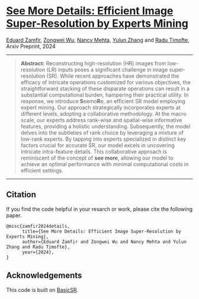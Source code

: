 # [See More Details: Efficient Image Super-Resolution by Experts Mining](https://arxiv.org/abs/2402.03412)

[Eduard Zamfir](https://eduardzamfir.github.io), [Zongwei Wu](https://sites.google.com/view/zwwu/accueil), [Nancy Mehta](https://scholar.google.com/citations?user=WwdYdlUAAAAJ&hl=en&oi=ao),  [Yulun Zhang](http://yulunzhang.com/) and [Radu Timofte](https://www.informatik.uni-wuerzburg.de/computervision/), Arxiv Preprint, 2024

---
> **Abstract:** Reconstructing high-resolution (HR) images from low-resolution (LR) inputs poses a significant challenge in image super-resolution (SR). While recent approaches have demonstrated the efficacy of intricate operations customized for various objectives, the straightforward stacking of these disparate operations can result in a substantial computational burden, hampering their practical utility. In response, we introduce **S**eemo**R**e, an efficient SR model employing expert mining. Our approach strategically incorporates experts at different levels, adopting a collaborative methodology. At the macro scale, our experts address rank-wise and spatial-wise informative features, providing a holistic understanding. Subsequently, the model delves into the subtleties of rank choice by leveraging a mixture of low-rank experts. By tapping into experts specialized in distinct key factors crucial for accurate SR, our model excels in uncovering intricate intra-feature details. This collaborative approach is reminiscent of the concept of **see more**, allowing our model to achieve an optimal performance with minimal computational costs in efficient settings.
---



## Citation

If you find the code helpful in your resarch or work, please cite the following paper.

```
@misc{zamfir2024details,
      title={See More Details: Efficient Image Super-Resolution by Experts Mining}, 
      author={Eduard Zamfir and Zongwei Wu and Nancy Mehta and Yulun Zhang and Radu Timofte},
      year={2024},
}
```

## Acknowledgements

This code is built on [BasicSR](https://github.com/XPixelGroup/BasicSR).
